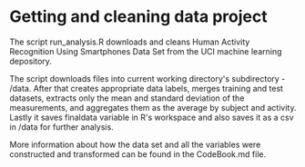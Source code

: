 # Getting and cleaning data project

The script run_analysis.R downloads and cleans Human Activity Recognition Using Smartphones Data Set from the UCI machine learning depository.

The script downloads files into current working directory's subdirectory - /data. After that creates appropriate data labels, merges training and test datasets, extracts only the mean and standard deviation of the measurements, and aggregates them as the average by subject and activity. Lastly it saves finaldata variable in R's workspace and also saves it as a csv in /data for further analysis.

More information about how the data set and all the variables were constructed and transformed can be found in the CodeBook.md file.
